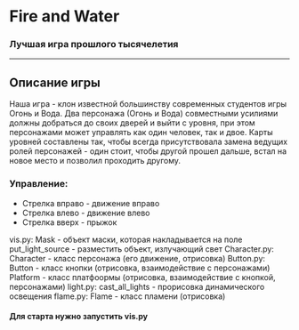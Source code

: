 # Fire and Water
### Лучшая игра прошлого тысячелетия 
---
## Описание игры
Наша игра - клон известной большинству современных студентов игры Огонь и Вода. Два персонажа (Огонь и Вода) совместными усилиями должны добраться до своих дверей и выйти с уровня, при этом персонажами может управлять как один человек, так и двое. 
Карты уровней составлены так, чтобы всегда присутствовала замена ведущих ролей персонажей - один стоит, чтобы другой прошел дальше, встал на новое место и позволил проходить другому.

### Управление:
- Стрелка вправо - движение вправо
- Стрелка влево - движение влево
- Стрелка вверх - прыжок

vis.py:
  Mask - объект маски, которая накладывается на поле
  put_light_source - разместить объект, излучающий свет
Character.py:
   Character - класс персонажа (его движение, отрисовка)
Button.py:
  Button - класс кнопки (отрисовка, взаимодействие с персонажами)
  Platform - класс платфоормы (отрисовка, взаимодействие с кнопкой, персонажами)
light.py:
  cast_all_lights - прорисовка динамического освещения
flame.py:
  Flame - класс пламени (отрисовка)

#### Для старта нужно запустить vis.py
